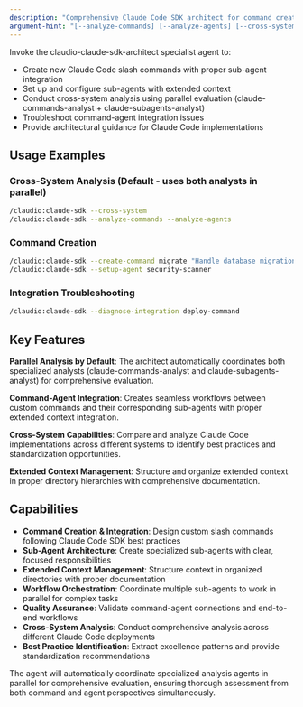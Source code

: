 ```yaml
---
description: "Comprehensive Claude Code SDK architect for command creation, agent setup, and cross-system analysis. MUST BE USED PROACTIVELY for parallel evaluation tasks."
argument-hint: "[--analyze-commands] [--analyze-agents] [--cross-system] [--create-command <name>] [--setup-agent <name>]"
---
```


Invoke the claudio-claude-sdk-architect specialist agent to:

- Create new Claude Code slash commands with proper sub-agent integration
- Set up and configure sub-agents with extended context
- Conduct cross-system analysis using parallel evaluation (claude-commands-analyst + claude-subagents-analyst)
- Troubleshoot command-agent integration issues
- Provide architectural guidance for Claude Code implementations

## Usage Examples

### Cross-System Analysis (Default - uses both analysts in parallel)
```bash
/claudio:claude-sdk --cross-system
/claudio:claude-sdk --analyze-commands --analyze-agents
```

### Command Creation
```bash
/claudio:claude-sdk --create-command migrate "Handle database migrations"
/claudio:claude-sdk --setup-agent security-scanner
```

### Integration Troubleshooting
```bash
/claudio:claude-sdk --diagnose-integration deploy-command
```

## Key Features

**Parallel Analysis by Default**: The architect automatically coordinates both specialized analysts (claude-commands-analyst and claude-subagents-analyst) for comprehensive evaluation.

**Command-Agent Integration**: Creates seamless workflows between custom commands and their corresponding sub-agents with proper extended context integration.

**Cross-System Capabilities**: Compare and analyze Claude Code implementations across different systems to identify best practices and standardization opportunities.

**Extended Context Management**: Structure and organize extended context in proper directory hierarchies with comprehensive documentation.

## Capabilities

- **Command Creation & Integration**: Design custom slash commands following Claude Code SDK best practices
- **Sub-Agent Architecture**: Create specialized sub-agents with clear, focused responsibilities  
- **Extended Context Management**: Structure context in organized directories with proper documentation
- **Workflow Orchestration**: Coordinate multiple sub-agents to work in parallel for complex tasks
- **Quality Assurance**: Validate command-agent connections and end-to-end workflows
- **Cross-System Analysis**: Conduct comprehensive analysis across different Claude Code deployments
- **Best Practice Identification**: Extract excellence patterns and provide standardization recommendations

The agent will automatically coordinate specialized analysis agents in parallel for comprehensive evaluation, ensuring thorough assessment from both command and agent perspectives simultaneously.
